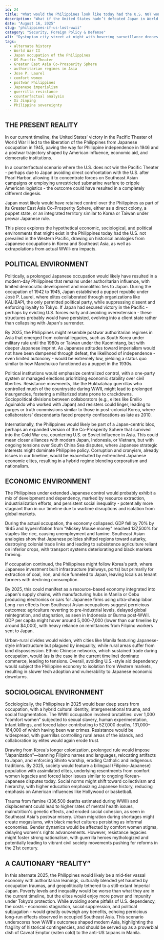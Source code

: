```yaml
---
id: 24
title: "What would the Philippines look like today had the U.S. NOT won in the Pacific Theater of World War II?"
description: "What if the United States hadn’t defeated Japan in World War II? This counterfactual deep-dive explores an alternate 2025 Philippines under prolonged Japanese control—an authoritarian client state marked by economic stagnation, cultural suppression, and geopolitical subservience to Tokyo."
date: "August 16, 2025"
slug: "philippines-if-us-lost-wwii"
category: "Security, Foreign Policy & Defense"
alt: "Dystopian city street at night with hovering surveillance drones and silhouetted pedestrians under neon-lit buildings"
tags:
  - alternate history
  - World War II
  - Japan occupation of the Philippines
  - US Pacific Theater
  - Greater East Asia Co-Prosperity Sphere
  - authoritarian regimes in Asia
  - Jose P. Laurel
  - comfort women
  - postwar Philippines
  - Japanese imperialism
  - guerrilla resistance
  - counterfactual analysis
  - Xi Jinping
  - Philippine sovereignty
---
```


## THE PRESENT REALITY

In our current timeline, the United States' victory in the Pacific Theater of World War II led to the liberation of the Philippines from Japanese occupation in 1945, paving the way for Philippine independence in 1946 and a postwar trajectory shaped by American influence, economic aid, and democratic institutions.

In a counterfactual scenario where the U.S. does not win the Pacific Theater - perhaps due to Japan avoiding direct confrontation with the U.S. after Pearl Harbor, allowing it to concentrate forces on Southeast Asian campaigns or employing unrestricted submarine warfare to cripple American logistics - the outcome could have resulted in a completely different diegesis.

Japan most likely would have retained control over the Philippines as part of its Greater East Asia Co-Prosperity Sphere, either as a direct colony, a puppet state, or an integrated territory similar to Korea or Taiwan under prewar Japanese rule.

This piece explores the hypothetical economic, sociological, and political environments that might exist in the Philippines today had the U.S. not prevailed in the Western Pacific, drawing on historical analogies from Japanese occupations in Korea and Southeast Asia, as well as extrapolations from actual WWII-era impacts.

## POLITICAL ENVIRONMENT

Politically, a prolonged Japanese occupation would likely have resulted in a modern-day Philippines that remains under authoritarian influence, with limited democratic development and monolithic ties to Japan. During the occupation of 1942 to 1945, Japan established a puppet republic under José P. Laurel, where elites collaborated through organizations like KALIBAPI, the only permitted political party, while suppressing dissent and enforcing loyalty to Tokyo. If Japan had secured victory in the Pacific - perhaps by evicting U.S. forces early and avoiding overextension - these structures probably would have persisted, evolving into a client state rather than collapsing with Japan's surrender.

By 2025, the Philippines might resemble postwar authoritarian regimes in Asia that emerged from colonial legacies, such as South Korea under military rule until the 1980s or Taiwan under the Kuomintang, but with deeper Japanese imprint. As Japanese attitudes toward imperialism would not have been dampened through defeat, the likelihood of independence - even limited autonomy - would be extremely low, yielding a status quo similar to how Manchukuo functioned as a puppet in the 1930s.

Political institutions would emphasize centralized control, with a one-party system or managed elections prioritizing economic stability over civil liberties. Resistance movements, like the Hukbalahap guerrillas who controlled much of the countryside during WWII, might lead to prolonged insurgencies, fostering a militarized state prone to crackdowns. Sociopolitical divisions between collaborators (e.g., elites like Emilio Aguinaldo who worked with Japan) and resisters could linger, leading to purges or truth commissions similar to those in post-colonial Korea, where collaborators' descendants faced property confiscations as late as 2010.

Internationally, the Philippines would likely be part of a Japan-centric bloc, perhaps an expanded version of the Co-Prosperity Sphere that survived into the Cold War era, countering U.S. or Soviet influence in Asia. This could mean closer alliances with modern Japan, Indonesia, or Vietnam, but with ongoing tensions over South China Sea disputes, where Japanese strategic interests might dominate Philippine policy. Corruption and cronyism, already issues in our timeline, would be exacerbated by entrenched Japanese economic elites, resulting in a hybrid regime blending corporatism and nationalism.

## ECONOMIC ENVIRONMENT

The Philippines under extended Japanese control would probably exhibit a mix of development and dependency, marked by resource extraction, industrialization efforts, and persistent social inequality - potentially more stagnant than in our timeline due to wartime disruptions and isolation from global markets.

During the actual occupation, the economy collapsed. GDP fell by 70% by 1945 and hyperinflation from "Mickey Mouse money" reached 137,500% for staples like rice, causing unemployment and famine. Southeast Asian analogies show that Japanese policies shifted regions toward autarky, destroying colonial trade links and leading to subsistence agriculture reliant on inferior crops, with transport systems deteriorating and black markets thriving.

If occupation continued, the Philippines might follow Korea's path, where Japanese investment built infrastructure (railways, ports) but primarily for extraction of coal, iron, and rice funneled to Japan, leaving locals as tenant farmers with declining consumption.

By 2025, this could manifest as a resource-based economy integrated into Japan's supply chains, with manufacturing hubs in Manila or Cebu producing electronics or cars for Japanese firms using ultra-cheap labor. Long-run effects from Southeast Asian occupations suggest pernicious outcomes: agriculture reverting to pre-industrial levels, delayed global reintegration, and stagnation, as seen in Indonesia or Burma post-WWII. GDP per capita might hover around $5,000–$7,000 (lower than our timeline by around $4,000), with heavy reliance on remittances from Filipino workers sent to Japan.

Urban-rural divides would widen, with cities like Manila featuring Japanese-style infrastructure but plagued by inequality, while rural areas suffer from land dispossession. Ethnic Chinese networks, which sustained trade during occupation, would (as is the case in the current timeline) dominate commerce, leading to tensions. Overall, avoiding U.S.-style aid dependency would subject the Philippine economy to isolation from Western markets, resulting in slower tech adoption and vulnerability to Japanese economic downturns.

## SOCIOLOGICAL ENVIRONMENT

Sociologically, the Philippines in 2025 would bear deep scars from occupation, with a hybrid cultural identity, intergenerational trauma, and social fragmentation. The WWII occupation involved brutalities: over 1,000 "comfort women" subjected to sexual slavery, human experimentation, infant killings, and forced labor contributing to 527,000 deaths, 131,000–164,000 of which having been war crimes. Resistance would be widespread, with guerrillas controlling rural areas of the islands, and collaboration by elites would again erode trust.

Drawing from Korea's longer colonization, prolonged rule would impose "Japanization"—banning Filipino names and languages, relocating artifacts to Japan, and enforcing Shinto worship, eroding Catholic and indigenous traditions. By 2025, society would feature a bilingual (Filipino-Japanese) population with assimilated elites, underlying resentments from comfort women legacies and forced labor issues similar to ongoing Korean-Japanese disputes today. Social norms might shift toward collectivism and hierarchy, with higher education emphasizing Japanese history, reducing emphasis on American influences like Hollywood or basketball.

Trauma from famine (336,500 deaths estimated during WWII) and displacement could lead to higher rates of mental health issues, malnutrition's genetic effects, and eroded social cohesion, as seen in Southeast Asia's postwar misery. Urban migration during shortages might create megaslums, with black market cultures persisting as informal economies. Gender dynamics would be affected by comfort women stigma, delaying women's rights advancements. However, resistance legacies might foster strong nationalism, with guerrilla heroes mythologized and potentially leading to vibrant civil society movements pushing for reforms in the 21st century.

## A CAUTIONARY “REALITY”

In this alternate 2025, the Philippines would likely be a mid-tier vassal economy with authoritarian leanings, culturally blended yet haunted by occupation traumas, and geopolitically tethered to a still-extant Imperial Japan. Poverty levels and inequality would be worse than what they are in the current timeline, but the elites would enjoy more power and impunity under Tokyo’s protection. While avoiding some pitfalls of U.S. dependency, the costs - economic stagnation, social suppression, and political subjugation - would greatly outweigh any benefits, echoing pernicious long-run effects observed in occupied Southeast Asia. This scenario underscores how WWII's outcomes shaped modern Asia, highlighting the fragility of historical contingencies, and should be served up as a proverbial dish of Caveat Emptor (eaten cold) to the anti-US taipans in Manila.
